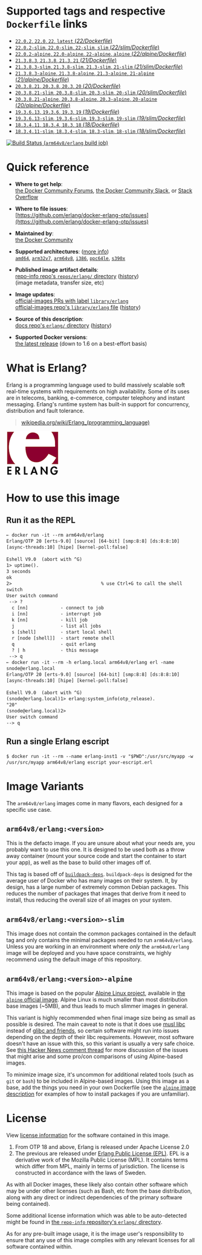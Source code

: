 <!--

********************************************************************************

WARNING:

    DO NOT EDIT "erlang/README.md"

    IT IS AUTO-GENERATED

    (from the other files in "erlang/" combined with a set of templates)

********************************************************************************

-->

# Supported tags and respective `Dockerfile` links

-	[`22.0.2`, `22.0`, `22`, `latest` (*22/Dockerfile*)](https://github.com/erlang/docker-erlang-otp/blob/b3f4342c1c444ea8f270a9585ecb1509ec1e3510/22/Dockerfile)
-	[`22.0.2-slim`, `22.0-slim`, `22-slim`, `slim` (*22/slim/Dockerfile*)](https://github.com/erlang/docker-erlang-otp/blob/b3f4342c1c444ea8f270a9585ecb1509ec1e3510/22/slim/Dockerfile)
-	[`22.0.2-alpine`, `22.0-alpine`, `22-alpine`, `alpine` (*22/alpine/Dockerfile*)](https://github.com/erlang/docker-erlang-otp/blob/b3f4342c1c444ea8f270a9585ecb1509ec1e3510/22/alpine/Dockerfile)
-	[`21.3.8.3`, `21.3.8`, `21.3`, `21` (*21/Dockerfile*)](https://github.com/erlang/docker-erlang-otp/blob/dfff016d92a76d6d846d8060f0ec629d693dd4b2/21/Dockerfile)
-	[`21.3.8.3-slim`, `21.3.8-slim`, `21.3-slim`, `21-slim` (*21/slim/Dockerfile*)](https://github.com/erlang/docker-erlang-otp/blob/dfff016d92a76d6d846d8060f0ec629d693dd4b2/21/slim/Dockerfile)
-	[`21.3.8.3-alpine`, `21.3.8-alpine`, `21.3-alpine`, `21-alpine` (*21/alpine/Dockerfile*)](https://github.com/erlang/docker-erlang-otp/blob/dfff016d92a76d6d846d8060f0ec629d693dd4b2/21/alpine/Dockerfile)
-	[`20.3.8.21`, `20.3.8`, `20.3`, `20` (*20/Dockerfile*)](https://github.com/erlang/docker-erlang-otp/blob/4c80d1efa8cb9499e9c8f15ecfc2a944dfde8b1f/20/Dockerfile)
-	[`20.3.8.21-slim`, `20.3.8-slim`, `20.3-slim`, `20-slim` (*20/slim/Dockerfile*)](https://github.com/erlang/docker-erlang-otp/blob/4c80d1efa8cb9499e9c8f15ecfc2a944dfde8b1f/20/slim/Dockerfile)
-	[`20.3.8.21-alpine`, `20.3.8-alpine`, `20.3-alpine`, `20-alpine` (*20/alpine/Dockerfile*)](https://github.com/erlang/docker-erlang-otp/blob/4c80d1efa8cb9499e9c8f15ecfc2a944dfde8b1f/20/alpine/Dockerfile)
-	[`19.3.6.13`, `19.3.6`, `19.3`, `19` (*19/Dockerfile*)](https://github.com/erlang/docker-erlang-otp/blob/7b9e1d54cf93f53b9ace21b9103588c77c198d2f/19/Dockerfile)
-	[`19.3.6.13-slim`, `19.3.6-slim`, `19.3-slim`, `19-slim` (*19/slim/Dockerfile*)](https://github.com/erlang/docker-erlang-otp/blob/7b9e1d54cf93f53b9ace21b9103588c77c198d2f/19/slim/Dockerfile)
-	[`18.3.4.11`, `18.3.4`, `18.3`, `18` (*18/Dockerfile*)](https://github.com/erlang/docker-erlang-otp/blob/8815a0c2ce5282dbf08553f602e5214e4e9631ce/18/Dockerfile)
-	[`18.3.4.11-slim`, `18.3.4-slim`, `18.3-slim`, `18-slim` (*18/slim/Dockerfile*)](https://github.com/erlang/docker-erlang-otp/blob/145d4a0002206e003cc76c8719b6264529165889/18/slim/Dockerfile)

[![Build Status](https://doi-janky.infosiftr.net/job/multiarch/job/arm64v8/job/erlang/badge/icon) (`arm64v8/erlang` build job)](https://doi-janky.infosiftr.net/job/multiarch/job/arm64v8/job/erlang/)

# Quick reference

-	**Where to get help**:  
	[the Docker Community Forums](https://forums.docker.com/), [the Docker Community Slack](https://blog.docker.com/2016/11/introducing-docker-community-directory-docker-community-slack/), or [Stack Overflow](https://stackoverflow.com/search?tab=newest&q=docker)

-	**Where to file issues**:  
	[https://github.com/erlang/docker-erlang-otp/issues](https://github.com/erlang/docker-erlang-otp/issues)

-	**Maintained by**:  
	[the Docker Community](https://github.com/erlang/docker-erlang-otp)

-	**Supported architectures**: ([more info](https://github.com/docker-library/official-images#architectures-other-than-amd64))  
	[`amd64`](https://hub.docker.com/r/amd64/erlang/), [`arm32v7`](https://hub.docker.com/r/arm32v7/erlang/), [`arm64v8`](https://hub.docker.com/r/arm64v8/erlang/), [`i386`](https://hub.docker.com/r/i386/erlang/), [`ppc64le`](https://hub.docker.com/r/ppc64le/erlang/), [`s390x`](https://hub.docker.com/r/s390x/erlang/)

-	**Published image artifact details**:  
	[repo-info repo's `repos/erlang/` directory](https://github.com/docker-library/repo-info/blob/master/repos/erlang) ([history](https://github.com/docker-library/repo-info/commits/master/repos/erlang))  
	(image metadata, transfer size, etc)

-	**Image updates**:  
	[official-images PRs with label `library/erlang`](https://github.com/docker-library/official-images/pulls?q=label%3Alibrary%2Ferlang)  
	[official-images repo's `library/erlang` file](https://github.com/docker-library/official-images/blob/master/library/erlang) ([history](https://github.com/docker-library/official-images/commits/master/library/erlang))

-	**Source of this description**:  
	[docs repo's `erlang/` directory](https://github.com/docker-library/docs/tree/master/erlang) ([history](https://github.com/docker-library/docs/commits/master/erlang))

-	**Supported Docker versions**:  
	[the latest release](https://github.com/docker/docker-ce/releases/latest) (down to 1.6 on a best-effort basis)

# What is Erlang?

Erlang is a programming language used to build massively scalable soft real-time systems with requirements on high availability. Some of its uses are in telecoms, banking, e-commerce, computer telephony and instant messaging. Erlang's runtime system has built-in support for concurrency, distribution and fault tolerance.

> [wikipedia.org/wiki/Erlang_(programming_language)](https://en.wikipedia.org/wiki/Erlang_%28programming_language%29)

![logo](https://raw.githubusercontent.com/docker-library/docs/4144083772e02655d41aa10d6467aaf1e99fa77b/erlang/logo.png)

# How to use this image

## Run it as the REPL

```console
➸ docker run -it --rm arm64v8/erlang
Erlang/OTP 20 [erts-9.0] [source] [64-bit] [smp:8:8] [ds:8:8:10] [async-threads:10] [hipe] [kernel-poll:false]

Eshell V9.0  (abort with ^G)
1> uptime().
3 seconds
ok
2>                                 % use Ctrl+G to call the shell switch
User switch command
 --> ?
  c [nn]            - connect to job
  i [nn]            - interrupt job
  k [nn]            - kill job
  j                 - list all jobs
  s [shell]         - start local shell
  r [node [shell]]  - start remote shell
  q                 - quit erlang
  ? | h             - this message
 --> q
➸ docker run -it --rm -h erlang.local arm64v8/erlang erl -name snode@erlang.local
Erlang/OTP 20 [erts-9.0] [source] [64-bit] [smp:8:8] [ds:8:8:10] [async-threads:10] [hipe] [kernel-poll:false]

Eshell V9.0  (abort with ^G)
(snode@erlang.local)1> erlang:system_info(otp_release).
"20"
(snode@erlang.local)2>
User switch command
--> q
```

## Run a single Erlang escript

```console
$ docker run -it --rm --name erlang-inst1 -v "$PWD":/usr/src/myapp -w /usr/src/myapp arm64v8/erlang escript your-escript.erl
```

# Image Variants

The `arm64v8/erlang` images come in many flavors, each designed for a specific use case.

## `arm64v8/erlang:<version>`

This is the defacto image. If you are unsure about what your needs are, you probably want to use this one. It is designed to be used both as a throw away container (mount your source code and start the container to start your app), as well as the base to build other images off of.

This tag is based off of [`buildpack-deps`](https://hub.docker.com/_/buildpack-deps/). `buildpack-deps` is designed for the average user of Docker who has many images on their system. It, by design, has a large number of extremely common Debian packages. This reduces the number of packages that images that derive from it need to install, thus reducing the overall size of all images on your system.

## `arm64v8/erlang:<version>-slim`

This image does not contain the common packages contained in the default tag and only contains the minimal packages needed to run `arm64v8/erlang`. Unless you are working in an environment where *only* the `arm64v8/erlang` image will be deployed and you have space constraints, we highly recommend using the default image of this repository.

## `arm64v8/erlang:<version>-alpine`

This image is based on the popular [Alpine Linux project](http://alpinelinux.org), available in [the `alpine` official image](https://hub.docker.com/_/alpine). Alpine Linux is much smaller than most distribution base images (~5MB), and thus leads to much slimmer images in general.

This variant is highly recommended when final image size being as small as possible is desired. The main caveat to note is that it does use [musl libc](http://www.musl-libc.org) instead of [glibc and friends](http://www.etalabs.net/compare_libcs.html), so certain software might run into issues depending on the depth of their libc requirements. However, most software doesn't have an issue with this, so this variant is usually a very safe choice. See [this Hacker News comment thread](https://news.ycombinator.com/item?id=10782897) for more discussion of the issues that might arise and some pro/con comparisons of using Alpine-based images.

To minimize image size, it's uncommon for additional related tools (such as `git` or `bash`) to be included in Alpine-based images. Using this image as a base, add the things you need in your own Dockerfile (see the [`alpine` image description](https://hub.docker.com/_/alpine/) for examples of how to install packages if you are unfamiliar).

# License

View [license information](http://www.erlang.org/about.html) for the software contained in this image.

1.	From OTP 18 and above, Erlang is released under Apache License 2.0
2.	The previous are released under [Erlang Public License (EPL)](http://www.erlang.org/EPLICENSE). EPL is a derivative work of the Mozilla Public License (MPL). It contains terms which differ from MPL, mainly in terms of jurisdiction. The license is constructed in accordance with the laws of Sweden.

As with all Docker images, these likely also contain other software which may be under other licenses (such as Bash, etc from the base distribution, along with any direct or indirect dependencies of the primary software being contained).

Some additional license information which was able to be auto-detected might be found in [the `repo-info` repository's `erlang/` directory](https://github.com/docker-library/repo-info/tree/master/repos/erlang).

As for any pre-built image usage, it is the image user's responsibility to ensure that any use of this image complies with any relevant licenses for all software contained within.
